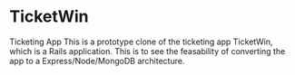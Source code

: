 # TicketWin
Ticketing App
This is a prototype clone of the ticketing app TicketWin, which is a Rails application. This is to see the feasability of converting the app to a Express/Node/MongoDB architecture.
